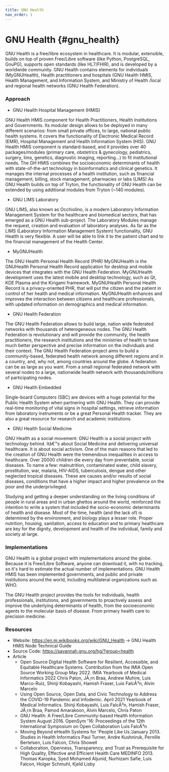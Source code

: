 ```yaml
---
title: GNU Health
nav_order: 1
---
```


# GNU Health {#gnu_health}

GNU Health is a free/libre ecosystem in healthcare. It is modular,
extensible, builds on top of proven Free/Libre software (like Python,
PostgreSQL, GnuPG), supports open standards (like HL7/FHIR), and is
developed by a worldwide community. GNU Health contains elements for
individuals (MyGNUHealth), Health practitioners and hospitals (GNU
Health HMIS, Health Management, and Information System, and Ministry of
Health /local and regional health networks (GNU Health Federation).

### Approach

- GNU Health Hospital Management (HMIS)

GNU Health HMIS component for Health Practitioners, Health Institutions
and Governments. Its modular design allows to be deployed in many
different scenarios: from small private offices, to large, national
public health systems. It covers the functionality of Electronic Medical
Record (EMR), Hospital Management and Health Information System (HIS).
GNU Health HMIS component is standard-based, and it provides over 40
packages/modules (primary care, obstetrics & gynecology, pediatrics,
surgery, lims, genetics, diagnostic imaging, reporting\...) to fit
institutional needs. The GH HMIS combines the socioeconomic determinants
of health with state-of-the-art technology in bioinformatics and
clinical genetics. It manages the internal processes of a health
institution, such as financial management, billing, stock management,
pharmacies or labs (LIMS) As GNU Health builds on top of Tryton, the
functionality of GNU Health can be extended by using additional modules
from Tryton (\~140 modules).

- GNU LIMS Laboratory

GNU LIMS, also known as Occhiolino, is a modern Laboratory Information
Management System for the healthcare and biomedical sectors, that has
emerged as a GNU Health sub-project. The Laboratory Modules manage the
request, creation and evaluation of laboratory analyses. As far as the
LIMS (Laboratory Information Management System) functionality, GNU
Health is very flexible. A user will be able to link it to the patient
chart and to the financial management of the Health Center.

- MyGNUHealth

The GNU Health Personal Health Record (PHR) MyGNUHealth is the GNUHealth
Personal Health Record application for desktop and mobile devices that
integrates with the GNU Health Federation. MyGNUHealth development uses
the latest mobile and desktop technology, such as Qt, KDE Plasma and the
Kirigami framework. MyGNUHealth Personal Health Record is a
privacy-oriented PHR, that will put the citizen and the patient in
control of her health and medical information. MyGNUHealth enhances and
improves the interaction between citizens and healthcare professionals,
with updated information on demographics and medical information.

- GNU Health Federation

The GNU Health Federation allows to build large, nation wide federated
networks with thousands of heterogeneous nodes. The GNU Health
Federation is revolutionary and will provide the community, the health
practitioners, the research institutions and the ministries of health to
have much better perspective and precise information on the individuals
and their context. The GNU Health Federation project aims to build a
community-based, federated health network among different regions and in
a country, and, why not, among countries around the globe. A federation
can be as large as you want. From a small regional federated network
with several nodes to a large, nationwide health network with
thousands/millions of participating nodes.

- GNU Health Embedded

Single-board Computers (SBC) are devices with a huge potential for the
Public Health System when partnering with GNU Health. They can provide
real-time monitoring of vital signs in hospital settings, retrieve
information from laboratory instruments or be a great Personal Health
tracker. They are also a great resource for research and academic
institutions.

- GNU Health Social Medicine

GNU Health as a social movement: GNU Health is a social project with
technology behind. Itâ€™s about Social Medicine and delivering universal
healthcare. It is about social activism. One of the main reasons that
led to the creation of GNU Health were the tremendous inequalities in
access to healthcare. Over 20000 children die every day from
preventable, social diseases. To name a few: malnutrition, contaminated
water, child slavery, prostitution, war, malaria, HIV-AIDS,
tuberculosis, dengue and other neglected tropical diseases. These are
causes and/or results of social diseases, conditions that have a higher
impact and higher prevalence on the poor and the underprivileged.

Studying and getting a deeper understanding on the living conditions of
people in rural areas and in urban ghettos around the world, reinforced
the intention to write a system that included the socio-economic
determinants of health and disease. Most of the time, health (and the
lack of) is determined by the environment, and biology plays a lesser
role. Proper nutrition, housing, sanitation, access to education and to
primary healthcare are key for the dignity, development and health of
the individual, family and society at large.

### Implementations

GNU Health is a global project with implementations around the globe.
Because it is Free/Libre Software, anyone can download it, with no
tracking, so it\'s hard to estimate the actual number of
implementations. GNU Health HMIS has been implemented governments, and
public and private institutions around the world, including multilateral
organizations such as WHO.

The GNU Health project provides the tools for individuals, health
professionals, institutions, and governments to proactively assess and
improve the underlying determinants of health, from the socioeconomic
agents to the molecular basis of disease. From primary health care to
precision medicine.

### Resources

- Website: <https://en.m.wikibooks.org/wiki/GNU_Health> -\> GNU Health
  HMIS Node Technical Guide
- Source Code: <https://savannah.gnu.org/hg/?group=health>
- Article
  - Open Source Digital Health Software for Resilient, Accessible, and
    Equitable Healthcare Systems. Contribution from the IMIA Open Source
    Working Group May 2022. IMIA Yearbook of Medical Informatics 2022
    Chris Paton, JÃ¸rn Braa, Andrew Muhire, Luis Marco-Ruiz, Shinji
    Kobayashi, Hamish Fraser, Luis FalcÃ³n, Alvin Marcelo
  - Using Open Source, Open Data, and Civic Technology to Address the
    COVID-19 Pandemic and Infodemic. April 2021 Yearbook of Medical
    Informatics. Shinji Kobayashi, Luis FalcÃ³n, Hamish Fraser, JÃ¸rn
    Braa, Pamod Amarakoon, Alvin Marcelo, Chris Paton
  - GNU Health: A Free/Libre Community-based Health Information System
    August 2016. OpenSym \'16: Proceedings of the 12th International
    Symposium on Open Collaboration Luis FalcÃ³n
  - Moving Beyond eHealth Systems for \'People Like Us.\'January 2013.
    Studies in Health Informatics Paul Turner, Andre Kushniruk, Pernille
    Bertelsen, Luis Falcon, Chris Showell
  - Collaboration, Openness, Transparency, and Trust as Prerequisite for
    High Quality, Effective and Efficient Health Care MEDINFO 2013.
    Thomas Karopka, Syed Mohamed Aljunid, Nurhizam Safie, Luis Falcon,
    Holger Schmuhl, Kjeld Lisby
